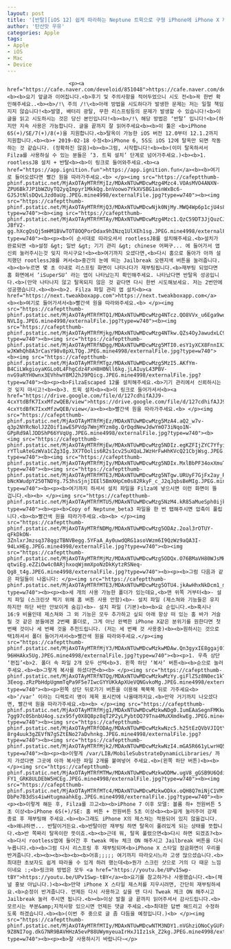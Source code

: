 ```yaml
---
layout: post
title: '[반탈][iOS 12] 쉽게 따라하는 Neptune 트윅으로 구형 iPhone에 iPhone X 제스처 컨트롤 활성화하기 [링크 교체]'
author: '탄산맛 우유'
categories: Apple
tags:
- Apple
- iOS
- Mac
- Device
---
```



<script> location.href='https://cafe.naver.com/develoid/851082' ; </script>


















						<p><a href="https://cafe.naver.com/develoid/851048">https://cafe.naver.com/develoid/851048</a><b><b>요기 앞글과 이어집니다.<b>후기 및 주의사항을 적어두었으니 시도 전<b>꼭 한번 확인해주세요..<b><b>/!\ 주의 /!\<b>아래 방법을 시도하다가 발생한 문제는 저는 일절 책임지지 않습니다!<b>발열, 배터리 광탈, 무한 리스프링등의 문제가 발생할 수 있습니다!<b>이 글을 읽고 시도하시는 것은 당신 본인입니다!<b><b>/!\ 해당 방법은 ‘반탈’ 입니다!<b>(하지만 지속 사용은 가능합니다. 글을 끝까지 잘 읽어주세요<b><b>이 툴은 <b>iPhone 6S(+)/SE/7(+)/8(+)을 지원합니다.<b>탈옥이 가능한 iOS 버전 12.0부터 12.1.2까지 지원합니다.<b><b>+ 2019-02-18 수정<b>iPhone 6, 5S도 iOS 12에 탈옥만 되면 작동하는 것 같습니다. (정확하진 않음)<b><b>그럼, 시작합니다!<b><b>(이미 탈옥하셔서 Filza를 사용하실 수 있는 분들은 ‘3. 트윅 설치’ 단계로 넘어가주세요.)<b><b>1. rootlessJB 설치 + 반탈<b><b>이 링크로 들어와주세요.<b><a href="https://app.ignition.fun">https://app.ignition.fun</a><b><b>여기로 들어오셨다면 빨간 원을 따라가주세요.<b> </p><img src="https://cafeptthumb-phinf.pstatic.net/MjAxOTAyMTRfMjIz/MDAxNTUwMDcwMzg4Mzc4.VOAsMVO4ANXN-ZPU6Bk7JP1bWZUyTQ2yqImpyr1MkkQg.bnVoowo7YkXVSBG1asnWxBc6-GJSJtNlsDQvLJzd0aUg.JPEG.mine4998/externalFile.jpg?type=w740"><b><img src="https://cafeptthumb-phinf.pstatic.net/MjAxOTAyMTRfMjQ3/MDAxNTUwMDcwNjk0NjMy.MWQ4Wp6p1cjU4s8xrmGLAICtuNbRVoj2_D5iDF5wcaAg.BdM5Z0DkAdtChM2XQrAhQkk2HMkDuAGvs6W760HFqn4g.JPEG.mine4998/externalFile.jpg?type=w740"><b><img src="https://cafeptthumb-phinf.pstatic.net/MjAxOTAyMTRfMTAy/MDAxNTUwMDcwMzg4Mzc1.QzC59DT3JjQuzCJhi_uZC65c5izXdw5gKAS-JBfV2-gg.hXcgQsQj5mHM1BVwTOT8OQPorDdax9hINzq1UlXEh1sg.JPEG.mine4998/externalFile.jpg?type=w740"><b><p><b>이 순서대로 따라오셔서 rootlessJB를 설치해주세요.<b>설치가 완료되면 <b>설정 &gt; 일반 &gt; 기기 관리 &gt; chinese 어쩌구... 에 들어가서 앱 신뢰 눌러주시는것 잊지 마시구요!<b><b>여기까지 오셨다면,<b>다시 홈으로 돌아가 아까 설치했던 rootlessJB를 켜서<b>중간의 눈에 띄는 Jailbreak 오렌지색 버튼을 눌러줍니다.<b><b>누르면 몇 초 이내로 리스프링 화면이 나타나다가 재부팅됩니다.<b>재부팅 되었다면 홈 화면에서 ‘iSuperSU’ 라는 앱이 나타났는지 확인해주세요. 나타났다면 반탈옥 성공입니다.<b>(만약 나타나지 않고 탈옥되지 않은 것 같다면 다시 한번 시도해보세요. 저는 2번만에 성공했습니다.<b><b><b>2. Filza 파일 관리 앱 설치<b><a href="https://next.tweakboxapp.com">https://next.tweakboxapp.com</a><b><b>여기로 들어가셔서<b>빨간색 원을 따라와주세요.<b> </p><img src="https://cafeptthumb-phinf.pstatic.net/MjAxOTAyMTRfMTQ1/MDAxNTUwMDcwMzg4NTcz.QO8VVx_u6Ega9wo4NcAykxrVcTArvFPHNolMQ8m2aA0g.IQZRCVY9Y_decKuJcTFYUrV9cl3JUQQlEQlOVX-NVLIg.JPEG.mine4998/externalFile.jpg?type=w740"><b><img src="https://cafeptthumb-phinf.pstatic.net/MjAxOTAyMTRfMjkg/MDAxNTUwMDcwMzg4NTkw.QZs4OyJawudxLC9F8WoBfAVaRjAXF3_X8xCJC1iCqQQg.KHfN2Qmyqb3Uz5YKZrvZhtKyPP60E2TY8_TsxUbY674g.JPEG.mine4998/externalFile.jpg?type=w740"><b><img src="https://cafeptthumb-phinf.pstatic.net/MjAxOTAyMTRfNDgg/MDAxNTUwMDcwMzg5MTI0.esY1yXCX8FnnIXJX7bqwaGnRPRArc9xp_cZmpUDR6N8g.uxn5yXo3UZv1pBLpz_-wJKWhQh8A3rCasY98v8pXLTQg.JPEG.mine4998/externalFile.jpg?type=w740"><b><img src="https://cafeptthumb-phinf.pstatic.net/MjAxOTAyMTRfMTgz/MDAxNTUwMDcwMzg5MzI5.AKfYm-B4CiLWkgioyaKGLo0L4FhgCdz4FxH8H0Nll6kg.jLAIuyL43PBV-nvG9aRYH0wnx3EVhhwY8MJ2hJ9PQicg.JPEG.mine4998/externalFile.jpg?type=w740"><b><p><b>FilzaEscaped 12룰 설치해주세요.<b>기기 관리에서 신뢰하시는것 잊지 마시고!<b><b>3. 트윅 설치<b><b>이 링크로 들어가셔서<b><a href="https://drive.google.com/file/d/127cdhifAJJ9-4cxYtdBfK7IxxMfzwQEB/view">https://drive.google.com/file/d/127cdhifAJJ9-4cxYtdBfK7IxxMfzwQEB/view</a><b><b>빨간색 원을 따라가주세요.<b> </p><img src="https://cafeptthumb-phinf.pstatic.net/MjAxOTAyMTRfMjEz/MDAxNTUwMDcwMzg5MzA4.aQ2_w7v-q3p2NYRcNolJ2ZOif1awE5PVdp7WmjMYzm8g.QrDqdNewJdwYmO73iNqo1N-GPpRd9AlJDDShP66YVqUg.JPEG.mine4998/externalFile.jpg?type=w740"><b><img src="https://cafeptthumb-phinf.pstatic.net/MjAxOTAyMTRfMjEw/MDAxNTUwMDcwMzg5NDIz.egKZFIjZYC7YfyiYou5nnDj-rYTluAteGzWVa1CZg3Ig.3X7TOolis6R2s1cv25uXQaLJWzHrFwHhKVcQ21CbjWsg.JPEG.mine4998/externalFile.jpg?type=w740"><b><img src="https://cafeptthumb-phinf.pstatic.net/MjAxOTAyMTRfMjIy/MDAxNTUwMDcwMzg5NDIx.MxlBbPF34oxXmuTWSoZD7GfxZ0AQMKYsFEca21Xwm7sg.ViGBUG6uBnV00anq9xvNY7kA8BvmxzWnGDWWxhKg84Eg.JPEG.mine4998/externalFile.jpg?type=w740"><b><img src="https://cafeptthumb-phinf.pstatic.net/MjAxOTAyMTRfMTE3/MDAxNTUwMDcwMzg5NTgw.URUyF7GjFx2ay_RH_bvGjyuOHG-bNcKWudpY250TNDYg.7S3hsSjnjIEEl5BmXHpCm0s82RkyF_c_J2qJqbsBeMIg.JPEG.mine4998/externalFile.jpg?type=w740"><b><p><b>여기까지 하셔서 설치 파일을 Filza에 넣으시면 이런 화면이 뜰 겁니다.<b><b> </p><img src="https://cafeptthumb-phinf.pstatic.net/MjAxOTAyMTRfMTU5/MDAxNTUwMDcwMzg5NzM4.kR85aMueSph0ijk_hkYO6xhrKBq2NhRLFnPPZHW5RJcg.vPa8hkdP7rdQHWMwxTSmpA8b_WYNpMOP9rnl1fRJLKYg.JPEG.mine4998/externalFile.jpg?type=w740"><b><p><b>Copy of Neptune_beta3 파일을 한 번 탭해주시면 압축이 풀립니다.<b><b>빨간색 원을 따라가주세요.<b><b> </p><img src="https://cafeptthumb-phinf.pstatic.net/MjAxOTAyMTRfNDMg/MDAxNTUwMDcwMzg5ODAz.2oal3rOTUY-qFkDkON-3ZnlxrJmzsq378qgzTBNVBegg.5YFaA_Ay0uwdQRG1asoVWzm6I9QzWz9aQA3I-94LxHEg.JPEG.mine4998/externalFile.jpg?type=w740"><b><img src="https://cafeptthumb-phinf.pstatic.net/MjAxOTAyMTRfMjMz/MDAxNTUwMDcwMzg5ODQx.O76BMaVH80WJsMHiIfytvZkDuUdVpkWL4AHg2-qtwiEg.eZZiOw4c0ARjhxoqWjmmXpoNzDkKytzRSNeq-Qg8_t4g.JPEG.mine4998/externalFile.jpg?type=w740"><b><p><b>그럼 다음과 같은 파일들이 나옵니다: </p><img src="https://cafeptthumb-phinf.pstatic.net/MjAxOTAyMTRfMTE3/MDAxNTUwMDcwMzg5OTU4.jkAwHhxNkDcm1_mRQBy_vYl4vdQxkkwEratxRMAiMQYg.Y7DaFNbzAjBmQWFt5l_TIQao1piHgUNLR7G1oMb0kjEg.JPEG.mine4998/externalFile.jpg?type=w740"><b><p><b>세 개의 사용 가능한 폴더가 있는데요,<b>맨 위쪽 거부터<b>- 설치 파일 (스크린샷 찍기 위해 홈 버튼 사용 안함)<b>- 설치 파일 (제스쳐와 기능들은 유지하지만 하단 바만 안보이게 숨김)<b>- 설치 파일 (기본)<b><b>요 순입니다.<b>혹시나 16:9 비율인데 제스쳐와 그 외 기능은 모두 추가하고 싶되 아래 항상 떠 있는 홈 바가 거슬릴 것 같은 분들에겐 2번째 폴더로, 그게 아닌 완벽한 iPhone X같은 분위기를 원한다면 첫 번째 것이나 세 번째 것을 추천드립니다. (저는 세 번째 것 사용중)<b><b>원하시는 것으로 택1하셔서 폴더 들어가셔서<b>빨간색 원을 따라와주세요.</p><img src="https://cafeptthumb-phinf.pstatic.net/MjAxOTAyMTRfMjY3/MDAxNTUwMDcwMzkwMDAw.Qn3gyxIE8ggaj01wg3cbgBED_LAd12f3WgJ74MRqGwMg.Y_IdBUS9iC3JFgrKKmxcKRxNOUM3Y1ho5-96HHAkx5Ug.JPEG.mine4998/externalFile.jpg?type=w740"><b><p>1. 우측 상단 ‘편집’<b>2. 폴더 속 파일 2개 모두 선택<b>3. 왼쪽 하단 ‘복사’ 버튼<b><b>순으로 눌러주세요.<b><b>그렇게 복사를 하셨다면<b><b> </p><img src="https://cafeptthumb-phinf.pstatic.net/MjAxOTAyMTRfNTQg/MDAxNTUwMDcwMzkwMzYy.giFlZ5z8N0ec1kTey7JPU3B7hGddPdmXWqUQUy-3Eeog.zRzPbHdpUgmmTqPa9F5e7IwcGYYUKkApXUeVQNGvkoMg.JPEG.mine4998/externalFile.jpg?type=w740"><b><p>왼쪽 상단 뒤로가기 버튼을 이용해 쭉쭉쭉 뒤로 가주세요<b><b>‘/var’ 이라는 디렉토리 명이 제목 표시칸에 나올때까지요.<b>만약 거기까지 나오셨다면, 빨간색 원을 따라가주세요.<b><b> </p><img src="https://cafeptthumb-phinf.pstatic.net/MjAxOTAyMTRfMjg1/MDAxNTUwMDcwMzkwNDg0.IumEAaSegnFMKkw21w5dAxKdQhmX-7gg97c0SbnbU4og.szx95fy0X8Q8pz8qT2P2yLPybtOQ79Tna4MuXXmdkwEg.JPEG.mine4998/externalFile.jpg?type=w740"><b><img src="https://cafeptthumb-phinf.pstatic.net/MjAxOTAyMTRfODAg/MDAxNTUwMDcwMzkwNzc5.h25tEzQVbVJIQtY_422lRlYzKNQSEjG7GmeTX_vCzbcg.6rOAAVGMGukH-8rg4uuk3gZEVfN7gSZtENo27aDvhnkg.JPEG.mine4998/externalFile.jpg?type=w740"><b><img src="https://cafeptthumb-phinf.pstatic.net/MjAxOTAyMTRfMjk2/MDAxNTUwMDcwMzkwNzI4.mGA5R661yLwrHQ591fwaO8cy3Ri2cjSqO208A5M8oBEg.0tBeGjmlYSurGP_KUonfBvWlTNcth_5FWep1SztcDbkg.JPEG.mine4998/externalFile.jpg?type=w740"><b><p><b>이렇게 /var/LIB/MobileSubstrateDynamicLibraries/ 까지 가셨다면 그곳에 아까 복사한 파일 2개를 붙여넣어 주세요.<b>(왼쪽 하단 버튼)<b><b> </p><img src="https://cafeptthumb-phinf.pstatic.net/MjAxOTAyMTRfMTMw/MDAxNTUwMDcwMzkwODMw.ugV8_gGSB9U6QdiY40euQ_gEyDzUAxcmLKHdJHpEXRQg.34mRrjsAIqqO9DwOFu3C4iE3-FY1_GRK8ULDEbW5HCEg.JPEG.mine4998/externalFile.jpg?type=w740"><b><img src="https://cafeptthumb-phinf.pstatic.net/MjAxOTAyMTRfMTc4/MDAxNTUwMDcwMzkwODkx.oQH8Q7miNjC1VMS9_eZzx9BIbRYsK0U0DwDPE16Fsuwg.caYanJrSRgoA3cEF_on-DbPe7B3dSs4iwHtugmaahkEg.JPEG.mine4998/externalFile.jpg?type=w740"><b><p><b>이렇게 해둔 후, Filza를 끄고<b><b>iPhone 7 이후 모델: 볼륨 하+ 전원버튼 5초 이상<b>iPhone 6S(+)/SE: 홈 버튼 + 전원버튼 5초 이상<b><b>길게 눌러주어 강제 종료 후 재부팅해 주세요.<b><b>그래도 iPhone X의 제스쳐는 적용되어 있지 않을겁니다.<b>왜냐하면... 반탈이거든요.<b>반탈이란 재부팅 하면 탈옥이 풀려있게 되는 상태를 뜻합니다.<b>반 쪽짜리 탈옥이란 뜻이죠.<b><b>근데 뭐, 탈옥 풀렸으면<b>다시 하면 되겠죠?<b><b>다시 rootless앱에 들어간 후 tweak 메뉴 체크 ON 해주시고 Jailbreak 버튼을 다시 누릅니다.<b><b>그럼 다시 리스프링 후 재부팅되며<b>iPhone X 스타일 잠금화면이 우리를 반겨줍니다.<b><b><b><b><b><b>어휴;;;;; 여기까지 따라오시느라 고생 많으셨습니다.<b>최대한 초보자도 쉽게 따라올 수 있게 하려 했는데<b>뭔가 스크린 샷으로 거의 다 때운 느낌이네요 :;<b>링크와 방법은 모두 <a href="https://youtu.be/UPv1Swp-tBY">https://youtu.be/UPv1Swp-tBY</a><b>요기를 참고하거나 사용했습니다.<b>(채널 홍보 아닙니다.)<b><b>만약 iPhone X 스타일 제스처를 지우시려면, 간단히 재부팅하세요.<b>순정이 반겨줍니다. 언제든 다시 사용하고 싶을 땐 다시 Tweak 체크 ON 해주시고 Jailbreak 눌러 주시면 됩니다.<b><b>이상 발퀄 글 끝까지 읽어주셔서 감사드립니다.<b>모르시는 부분&amp;지적사항 있으시면 언제든 댓글 주세요.<b>최대한 답변 해드리고 수정하도록 하겠습니다.<b><b>(이번 주 중으로 글 좀 다듬을 예정입니다.)<b> </p><img src="https://cafeptthumb-phinf.pstatic.net/MjAxOTAyMTRfMTIy/MDAxNTUwMDcwNTM3NDY1.nVGhziONoCyGUFx6EKeCS9JH2S1v_82t5MO-9Z8NI7og.dkG7NR9BAVHHzA5evP88UWymyeuaIrHxJ1Iz1sk_Z2kg.JPEG.mine4998/externalFile.jpg?type=w740"><b><p><b>잘 사용하시기 바랍니다~</p>
